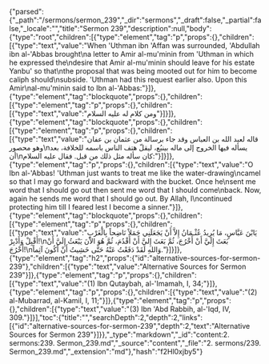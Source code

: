 {"parsed":{"_path":"/sermons/sermon_239","_dir":"sermons","_draft":false,"_partial":false,"_locale":"","title":"Sermon 239","description":null,"body":{"type":"root","children":[{"type":"element","tag":"p","props":{},"children":[{"type":"text","value":"When 'Uthman ibn 'Affan was surrounded, 'Abdullah ibn al-'Abbas brought\na letter to Amir al-mu'minin from 'Uthman in which he expressed the\ndesire that Amir al-mu'minin should leave for his estate Yanbu' so that\nthe proposal that was being mooted out for him to become caliph should\nsubside. 'Uthman had this request earlier also. Upon this Amir\nal-mu'minin said to Ibn al-'Abbas:"}]},{"type":"element","tag":"blockquote","props":{},"children":[{"type":"element","tag":"p","props":{},"children":[{"type":"text","value":"ومن كلام له عليه السلام"}]}]},{"type":"element","tag":"blockquote","props":{},"children":[{"type":"element","tag":"p","props":{},"children":[{"type":"text","value":"قاله لعبد الله بن العباس وقد جاء برسالة من عثمان بن عفان وهو محصور\nيسأله فيها الخروج إلى ماله بينبُع، ليقلّ هتف الناس باسمه للخلافة، بعد أن\nكان سأله مثل ذلك من قبل. فقال عليه السلام:"}]}]},{"type":"element","tag":"p","props":{},"children":[{"type":"text","value":"O Ibn al-'Abbas! 'Uthman just wants to treat me like the water-drawing\ncamel so that I may go forward and backward with the bucket. Once he\nsent me word that I should go out then sent me word that I should come\nback. Now, again he sends me word that I should go out. By Allah, I\ncontinued protecting him till I feared lest I become a sinner."}]},{"type":"element","tag":"blockquote","props":{},"children":[{"type":"element","tag":"p","props":{},"children":[{"type":"text","value":"يَابْنَ عَبَّاسٍ، مَا يُرِيدُ عُثْـمَانُ إِلاَّ أَنْ يَجَعَلَنِي جَمَلاً نَاضِحاً بِالْغَرْبِ أَقْبِلْ وَأَدْبِرْ!\nبَعَثَ إِلَيَّ أَنْ أَخْرُجَ، ثُمَّ بَعَثَ إِليَّ أَنْ أَقْدُمَ، ثُمَّ هُوَ الاْنَ يَبْعَثُ إِلَيَّ أَنْ أَخْرُجَ!\nوَاللهِ لَقَدْ دَفَعْتُ عَنْهُ حَتَّى خَشِيتُ أَنْ أَكُونَ آثِماً."}]}]},{"type":"element","tag":"h2","props":{"id":"alternative-sources-for-sermon-239"},"children":[{"type":"text","value":"Alternative Sources for Sermon 239"}]},{"type":"element","tag":"p","props":{},"children":[{"type":"text","value":"(1) Ibn Qutaybah, al-'Imamah, I, 34;"}]},{"type":"element","tag":"p","props":{},"children":[{"type":"text","value":"(2) al-Mubarrad, al-Kamil, I, 11;"}]},{"type":"element","tag":"p","props":{},"children":[{"type":"text","value":"(3) Ibn 'Abd Rabbih, al-'Iqd, IV, 309."}]}],"toc":{"title":"","searchDepth":2,"depth":2,"links":[{"id":"alternative-sources-for-sermon-239","depth":2,"text":"Alternative Sources for Sermon 239"}]}},"_type":"markdown","_id":"content:2. sermons:239. Sermon_239.md","_source":"content","_file":"2. sermons/239. Sermon_239.md","_extension":"md"},"hash":"f2Hl0xjby5"}